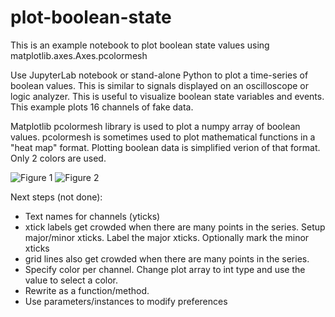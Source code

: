 # plot-boolean-state
This is an example notebook to plot boolean state values using matplotlib.axes.Axes.pcolormesh

Use JupyterLab notebook or stand-alone Python to plot a time-series of boolean values. This is similar to signals displayed on an oscilloscope or logic analyzer. This is useful to visualize boolean state variables and events.  This example plots 16 channels of fake data.  

Matplotlib pcolormesh library is used to plot a numpy array of boolean values. pcolormesh is sometimes used to plot mathematical functions in a "heat map" format. Plotting boolean data is simplified verion of that format. Only 2 colors are used.

![Figure 1](https://github.com/user-attachments/assets/8c9db483-4aa7-46b3-9bb4-fb1b872a917d)
![Figure 2](https://github.com/user-attachments/assets/f629c6a6-e093-4808-9714-c459506e44f8)

Next steps (not done):
- Text names for channels (yticks)
- xtick labels get crowded when there are many points in the series. Setup major/minor xticks. Label the major xticks. Optionally mark the minor xticks
- grid lines also get crowded when there are many points in the series.
- Specify color per channel. Change plot array to int type and use the value to select a color.
- Rewrite as a function/method.
- Use parameters/instances to modify preferences
